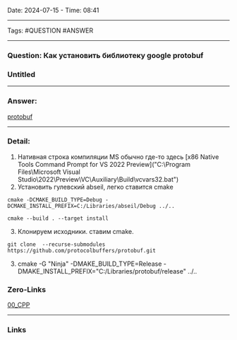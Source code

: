 Date: 2024-07-15 - Time: 08:41
___
Tags: #QUESTION #ANSWER
___
### Question: Как установить библиотеку google protobuf
### Untitled
___
### Answer: 
[protobuf](https://protobuf.dev/getting-started/cpptutorial/)
___
### Detail:
1. Нативная строка компиляции MS обычно где-то здесь [x86 Native Tools Command Prompt for VS 2022 Preview]("C:\Program Files\Microsoft Visual Studio\2022\Preview\VC\Auxiliary\Build\vcvars32.bat")
2. Установить гулевский abseil, легко ставится cmake
```
cmake -DCMAKE_BUILD_TYPE=Debug -DCMAKE_INSTALL_PREFIX=C:/Libraries/abseil/Debug ../..  

cmake --build . --target install

```
3. Клонируем исходники. ставим cmake. 
```
git clone  --recurse-submodules https://github.com/protocolbuffers/protobuf.git
```
3. cmake -G "Ninja" -DMAKE_BUILD_TYPE=Release -DMAKE_INSTALL_PREFIX="C:/Libraries/protobuf/release" ../..
### Zero-Links
[00_CPP](../__Z_CORE/00_CPP.md)
___
### Links
